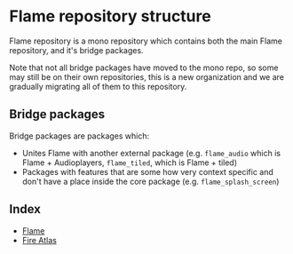 # Flame repository structure

Flame repository is a mono repository which contains both the main Flame repository, and it's
bridge packages.

Note that not all bridge packages have moved to the mono repo, so some may
still be on their own repositories, this is a new organization and we are gradually migrating
all of them to this repository.

## Bridge packages

Bridge packages are packages which:
 - Unites Flame with another external package (e.g. `flame_audio` which is Flame + Audioplayers, `flame_tiled`, which is Flame + tiled)
 - Packages with features that are some how very context specific and don't have a place inside the core package (e.g. `flame_splash_screen`)

## Index
 - [Flame](./flame)
 - [Fire Atlas](./flame_fire_atlas)
